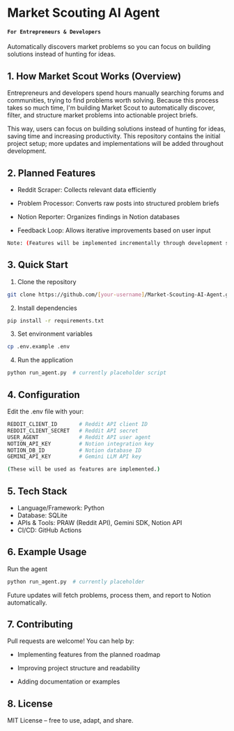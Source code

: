 # Market Scouting AI Agent
#### `For Entrepreneurs & Developers` </br>
Automatically discovers market problems so you can focus on building solutions instead of hunting for ideas.


## 1. How Market Scout Works (Overview)

Entrepreneurs and developers spend hours manually searching forums and communities, trying to find problems worth solving.
Because this process takes so much time, I'm building Market Scout to automatically discover, filter, and structure market problems into actionable project briefs.

This way, users can focus on building solutions instead of hunting for ideas, saving time and increasing productivity.
This repository contains the initial project setup; more updates and implementations will be added throughout development.

## 2. Planned Features

- Reddit Scraper: Collects relevant data efficiently

- Problem Processor: Converts raw posts into structured problem briefs

- Notion Reporter: Organizes findings in Notion databases

- Feedback Loop: Allows iterative improvements based on user input
```bash
Note: (Features will be implemented incrementally through development sprints.)
```

## 3. Quick Start
1. Clone the repository
```bash
git clone https://github.com/[your-username]/Market-Scouting-AI-Agent.git
```

2. Install dependencies
```bash
pip install -r requirements.txt
```

3. Set environment variables
```bash
cp .env.example .env
```

4. Run the application
```bash
python run_agent.py  # currently placeholder script
```

## 4. Configuration

Edit the .env file with your:
```bash
REDDIT_CLIENT_ID       # Reddit API client ID
REDDIT_CLIENT_SECRET   # Reddit API secret
USER_AGENT             # Reddit API user agent
NOTION_API_KEY         # Notion integration key
NOTION_DB_ID           # Notion database ID
GEMINI_API_KEY         # Gemini LLM API key

(These will be used as features are implemented.)
```

## 5. Tech Stack

- Language/Framework: Python
- Database: SQLite
- APIs & Tools: PRAW (Reddit API), Gemini SDK, Notion API
- CI/CD: GitHub Actions

## 6. Example Usage
Run the agent
```bash
python run_agent.py  # currently placeholder
```



Future updates will fetch problems, process them, and report to Notion automatically.

## 7. Contributing

Pull requests are welcome! You can help by:

- Implementing features from the planned roadmap

- Improving project structure and readability

- Adding documentation or examples

## 8. License

MIT License – free to use, adapt, and share.
